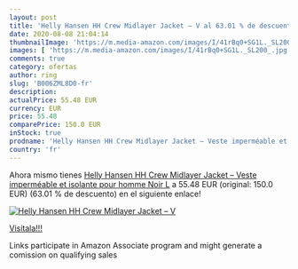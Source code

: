 ```yaml
---
layout: post
title: 'Helly Hansen HH Crew Midlayer Jacket – V al 63.01 % de descuento'
date: 2020-08-08 21:04:14
thumbnailImage: 'https://m.media-amazon.com/images/I/41rBq0+SG1L._SL200_.jpg'
images: [ 'https://m.media-amazon.com/images/I/41rBq0+SG1L._SL200_.jpg' ]
comments: true
category: ofertas
author: ring
slug: 'B006ZML8D0-fr'
description:
actualPrice: 55.48 EUR
currency: EUR
price: 55.48
comparePrice: 150.0 EUR
inStock: true
prodname: 'Helly Hansen HH Crew Midlayer Jacket – Veste imperméable et isolante pour homme   Noir L'
country: 'fr'
---
```


Ahora mismo tienes [Helly Hansen HH Crew Midlayer Jacket – Veste imperméable et isolante pour homme   Noir L](https://www.amazon.fr/dp/B006ZML8D0/?tag=tolees0d-21) a 55.48 EUR (original: 150.0 EUR) (63.01 %  de descuento) en el siguiente enlace!

[![Helly Hansen HH Crew Midlayer Jacket – V](https://m.media-amazon.com/images/I/41rBq0+SG1L._SL200_.jpg)](https://www.amazon.fr/dp/B006ZML8D0/?tag=tolees0d-21)

[Visítala!!!](https://www.amazon.fr/dp/B006ZML8D0/?tag=tolees0d-21)

Links participate in Amazon Associate program and might generate a comission on qualifying sales
